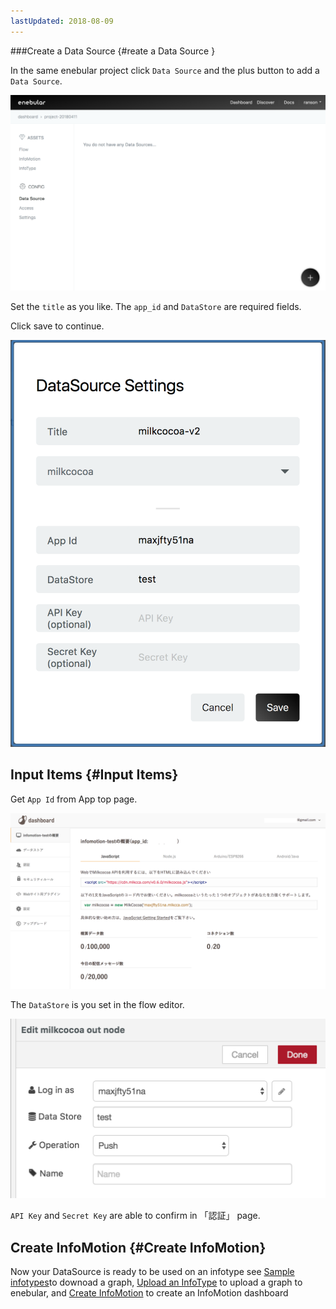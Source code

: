 ```yaml
---
lastUpdated: 2018-08-09
---
```


###Create a Data Source  {#reate a Data Source }

In the same enebular project click `Data Source` and the plus button to add a 
`Data Source`. 

![CreateDataSource-dataSource](./../../../../img/InfoMotion/DataSource/Milkcocoa-v2/CreateDataSource-dataSource.png)

Set the `title` as you like. The `app_id` and `DataStore` are required fields.

Click save to continue. 

![CreateDataSource-settings](./../../../../img/InfoMotion/DataSource/Milkcocoa-v2/CreateDataSource-settings.png)


## Input Items {#Input Items}

Get `App Id` from App top page.

![Setup-appDashboard](./../../../../img/InfoMotion/DataSource/Milkcocoa-v2/Setup-appDashboard.png)

The `DataStore` is you set in the flow editor.

![CreateFlow-milkcocoaNode](./../../../../img/InfoMotion/DataSource/Milkcocoa-v2/CreateFlow-milkcocoaNode.png)

 `API Key` and `Secret Key`  are able to confirm in 「認証」 page.

## Create InfoMotion {#Create InfoMotion}

Now your DataSource is ready to be used on an infotype see 
[Sample infotypes](./../../SampleInfoTypes.md)to downoad a graph, 
[Upload an InfoType](./../../UploadInfoType.md) to upload a graph to enebular, 
and [Create InfoMotion](./../../CreateInfoMotion.md) to create an InfoMotion dashboard